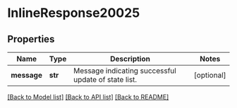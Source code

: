 # InlineResponse20025

## Properties
Name | Type | Description | Notes
------------ | ------------- | ------------- | -------------
**message** | **str** | Message indicating successful update of state list. | [optional] 

[[Back to Model list]](../README.md#documentation-for-models) [[Back to API list]](../README.md#documentation-for-api-endpoints) [[Back to README]](../README.md)

